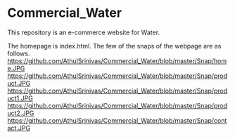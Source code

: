 # Commercial_Water
This repository is an e-commerce website for Water.

The homepage is index.html.
The few of the snaps of the webpage are as follows.
https://github.com/AthulSrinivas/Commercial_Water/blob/master/Snap/home.JPG
https://github.com/AthulSrinivas/Commercial_Water/blob/master/Snap/product.JPG
https://github.com/AthulSrinivas/Commercial_Water/blob/master/Snap/product1.JPG
https://github.com/AthulSrinivas/Commercial_Water/blob/master/Snap/product2.JPG
https://github.com/AthulSrinivas/Commercial_Water/blob/master/Snap/contact.JPG

